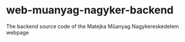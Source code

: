 # web-muanyag-nagyker-backend
The backend source code of the Matejka Műanyag Nagykereskedelem webpage
